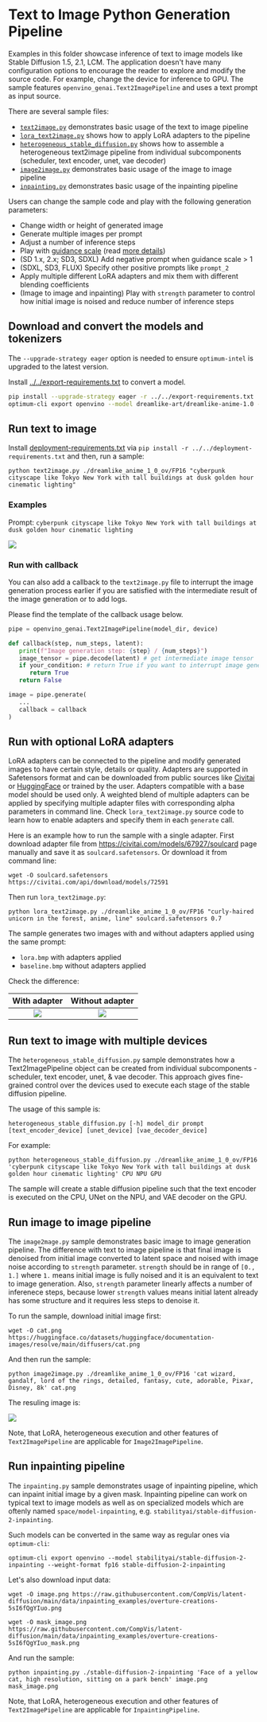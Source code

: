 # Text to Image Python Generation Pipeline

Examples in this folder showcase inference of text to image models like Stable Diffusion 1.5, 2.1, LCM. The application doesn't have many configuration options to encourage the reader to explore and modify the source code. For example, change the device for inference to GPU. The sample features `openvino_genai.Text2ImagePipeline` and uses a text prompt as input source.

There are several sample files:
 - [`text2image.py`](./text2image.py) demonstrates basic usage of the text to image pipeline
 - [`lora_text2image.py`](./lora.py) shows how to apply LoRA adapters to the pipeline
 - [`heterogeneous_stable_diffusion.py`](./heterogeneous_stable_diffusion.py) shows how to assemble a heterogeneous text2image pipeline from individual subcomponents (scheduler, text encoder, unet, vae decoder)
 - [`image2image.py`](./image2image.py) demonstrates basic usage of the image to image pipeline
 - [`inpainting.py`](./inpainting.py) demonstrates basic usage of the inpainting pipeline

Users can change the sample code and play with the following generation parameters:

- Change width or height of generated image
- Generate multiple images per prompt
- Adjust a number of inference steps
- Play with [guidance scale](https://huggingface.co/spaces/stabilityai/stable-diffusion/discussions/9) (read [more details](https://arxiv.org/abs/2207.12598))
- (SD 1.x, 2.x; SD3, SDXL) Add negative prompt when guidance scale > 1
- (SDXL, SD3, FLUX) Specify other positive prompts like `prompt_2`
- Apply multiple different LoRA adapters and mix them with different blending coefficients
- (Image to image and inpainting) Play with `strength` parameter to control how initial image is noised and reduce number of inference steps

## Download and convert the models and tokenizers

The `--upgrade-strategy eager` option is needed to ensure `optimum-intel` is upgraded to the latest version.

Install [../../export-requirements.txt](../../export-requirements.txt) to convert a model.

```sh
pip install --upgrade-strategy eager -r ../../export-requirements.txt
optimum-cli export openvino --model dreamlike-art/dreamlike-anime-1.0 --task stable-diffusion --weight-format fp16 dreamlike_anime_1_0_ov/FP16
```

## Run text to image

Install [deployment-requirements.txt](../../deployment-requirements.txt) via `pip install -r ../../deployment-requirements.txt` and then, run a sample:

`python text2image.py ./dreamlike_anime_1_0_ov/FP16 "cyberpunk cityscape like Tokyo New York with tall buildings at dusk golden hour cinematic lighting"`

### Examples

Prompt: `cyberpunk cityscape like Tokyo New York with tall buildings at dusk golden hour cinematic lighting`

   ![](./text2image.bmp)

### Run with callback

You can also add a callback to the `text2image.py` file to interrupt the image generation process earlier if you are satisfied with the intermediate result of the image generation or to add logs.

Please find the template of the callback usage below.

```python
pipe = openvino_genai.Text2ImagePipeline(model_dir, device)

def callback(step, num_steps, latent):
   print(f"Image generation step: {step} / {num_steps}")
   image_tensor = pipe.decode(latent) # get intermediate image tensor
   if your_condition: # return True if you want to interrupt image generation
      return True
   return False

image = pipe.generate(
   ...
   callback = callback
)
```

## Run with optional LoRA adapters

LoRA adapters can be connected to the pipeline and modify generated images to have certain style, details or quality. Adapters are supported in Safetensors format and can be downloaded from public sources like [Civitai](https://civitai.com) or [HuggingFace](https://huggingface.co/models) or trained by the user. Adapters compatible with a base model should be used only. A weighted blend of multiple adapters can be applied by specifying multiple adapter files with corresponding alpha parameters in command line. Check `lora_text2image.py` source code to learn how to enable adapters and specify them in each `generate` call.

Here is an example how to run the sample with a single adapter. First download adapter file from https://civitai.com/models/67927/soulcard page manually and save it as `soulcard.safetensors`. Or download it from command line:

`wget -O soulcard.safetensors https://civitai.com/api/download/models/72591`

Then run `lora_text2image.py`:

`python lora_text2image.py ./dreamlike_anime_1_0_ov/FP16 "curly-haired unicorn in the forest, anime, line" soulcard.safetensors 0.7`

The sample generates two images with and without adapters applied using the same prompt:
   - `lora.bmp` with adapters applied
   - `baseline.bmp` without adapters applied

Check the difference:

With adapter | Without adapter
:---:|:---:
![](./lora.bmp) | ![](./baseline.bmp)

## Run text to image with multiple devices

The `heterogeneous_stable_diffusion.py` sample demonstrates how a Text2ImagePipeline object can be created from individual subcomponents - scheduler, text encoder, unet, & vae decoder. This approach gives fine-grained control over the devices used to execute each stage of the stable diffusion pipeline.

The usage of this sample is:

`heterogeneous_stable_diffusion.py [-h] model_dir prompt [text_encoder_device] [unet_device] [vae_decoder_device]`

For example:

`python heterogeneous_stable_diffusion.py ./dreamlike_anime_1_0_ov/FP16 'cyberpunk cityscape like Tokyo New York with tall buildings at dusk golden hour cinematic lighting' CPU NPU GPU`

The sample will create a stable diffusion pipeline such that the text encoder is executed on the CPU, UNet on the NPU, and VAE decoder on the GPU.

## Run image to image pipeline

The `image2mage.py` sample demonstrates basic image to image generation pipeline. The difference with text to image pipeline is that final image is denoised from initial image converted to latent space and noised with image noise according to `strength` parameter. `strength` should be in range of `[0., 1.]` where `1.` means initial image is fully noised and it is an equivalent to text to image generation.
Also, `strength` parameter linearly affects a number of inferenece steps, because lower `strength` values means initial latent already has some structure and it requires less steps to denoise it. 

To run the sample, download initial image first:

`wget -O cat.png https://huggingface.co/datasets/huggingface/documentation-images/resolve/main/diffusers/cat.png`

And then run the sample:

`python image2image.py ./dreamlike_anime_1_0_ov/FP16 'cat wizard, gandalf, lord of the rings, detailed, fantasy, cute, adorable, Pixar, Disney, 8k' cat.png`

The resuling image is:

   ![](./../../cpp/image_generation/imageimage.bmp)

Note, that LoRA, heterogeneous execution and other features of `Text2ImagePipeline` are applicable for `Image2ImagePipeline`.

## Run inpainting pipeline

The `inpainting.py` sample demonstrates usage of inpainting pipeline, which can inpaint initial image by a given mask. Inpainting pipeline can work on typical text to image models as well as on specialized models which are oftenly named `space/model-inpainting`, e.g. `stabilityai/stable-diffusion-2-inpainting`. 

Such models can be converted in the same way as regular ones via `optimum-cli`:

`optimum-cli export openvino --model stabilityai/stable-diffusion-2-inpainting --weight-format fp16 stable-diffusion-2-inpainting`

Let's also download input data:

`wget -O image.png https://raw.githubusercontent.com/CompVis/latent-diffusion/main/data/inpainting_examples/overture-creations-5sI6fQgYIuo.png`

`wget -O mask_image.png https://raw.githubusercontent.com/CompVis/latent-diffusion/main/data/inpainting_examples/overture-creations-5sI6fQgYIuo_mask.png`

And run the sample:

`python inpainting.py ./stable-diffusion-2-inpainting 'Face of a yellow cat, high resolution, sitting on a park bench' image.png mask_image.png`

Note, that LoRA, heterogeneous execution and other features of `Text2ImagePipeline` are applicable for `InpaintingPipeline`.
